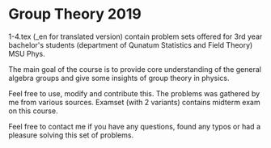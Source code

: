 # Group Theory 2019
1-4.tex (_en for translated version) contain problem sets offered for 3rd year bachelor's students (department of Qunatum Statistics and Field Theory) MSU Phys.

The main goal of the course is to provide core understanding of the general algebra groups and give some insights of group theory in physics.

Feel free to use, modify and contribute this. The problems was gathered by me from various sources.
Examset (with 2 variants) contains midterm exam on this course.

Feel free to contact me if you have any questions, found any typos or had a pleasure solving this set of problems.
